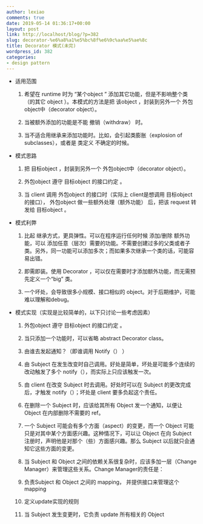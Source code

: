 ```yaml
---
author: lexiao
comments: true
date: 2019-05-14 01:36:17+00:00
layout: post
link: http://localhost/blog/?p=382
slug: decorator-%e6%a8%a1%e5%bc%8f%e6%9c%aa%e5%ae%8c
title: Decorator 模式(未完)
wordpress_id: 382
categories:
- design pattern
---
```




  * 适用范围 



    1. 希望在 runtime 时为 “某个object ” 添加其它功能，但是不影响整个类（的其它 object ）。本模式的方法是把 该object ，封装到另外一个 外包object中（decorator object）。


    2. 当被额外添加的功能是不能 撤销（withdraw） 时。 


    3. 当不适合用继承来添加功能时。比如，会引起类膨胀（explosion of subclasses），或者是 类定义 不确定的时候。


  * 模式思路 



    1. 把 目标object ，封装到另外一个 外包object中（decorator object）。 


    2. 外包object 遵守 目标object 的接口约定 。 


    3. 当 client 调用 外包object 的接口时（实际上 client是想调用 目标object 的接口）， 外包object 做一些额外处理（额外功能） 后，把该 request 转发给 目标object 。


  * 模式利弊 



    1. 比起 继承方式，更具弹性。可以在程序运行任何时候 添加/删除 额外功能，可以 添加任意（层次）需要的功能。不需要创建过多的父类或者子类。另外，同一功能可以添加多次；而如果多次继承一个类的话，可能容易出错。


    2. 即需即装。使用  Decorator ，可以仅在需要时才添加额外功能，而无需预先定义一个“big” 类。


    3. 一个坏处，会导致很多小规模、接口相似的 object。对于后期维护，可能难以理解和debug。


  * 模式实现（实现是比较简单的，以下只讨论一些考虑因素） 



    1. 外包object 遵守 目标object 的接口约定 。


    2. 当只添加一个功能时，可以省略 abstract Decorator class。 


    3. 由谁去发起通知？（即谁调用 Notify（） ）



      1. 由 Subject 在发生改变时自己调用。好处是简单，坏处是可能多个连续的改动触发了多个 notify（），而实际上只应该触发一次。 


      2. 由 client 在改变 Subject 时去调用。好处时可以在 Subject 的更改完成后，才触发 notify（）；坏处是 client 要多负起这个责任。


    4. 在删除一个 Subject 时，应该给其所有 Object 发一个通知，以便让 Object 在内部删除不需要的 ref。 


    5. 一个 Subject 可能会有多个方面（aspect）的变更，而一个 Object 可能只是对其中某个方面感兴趣。这种情况下，可以让 Object 在向 Subject 注册时，声明他是对那个（些）方面感兴趣。那么 Subject 以后就只会通知它这些方面的变更。 


    6. 当 Subject 和 Object 之间的依赖关系很复杂时，应该多加一层（Change Manager）来管理这些关系。Change Manager的责任是：



      1. 负责Subject 和 Object 之间的 mapping， 并提供接口来管理这个mapping 


      2. 定义update实现的规则 


      3. 当 Subject 发生变更时，它负责 update 所有相关的 Object

